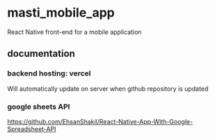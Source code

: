 # masti_mobile_app
React Native front-end for a mobile application

## documentation
### backend hosting: vercel
Will automatically update on server when github repository is updated
### google sheets API
https://github.com/EhsanShakil/React-Native-App-With-Google-Spreadsheet-API
